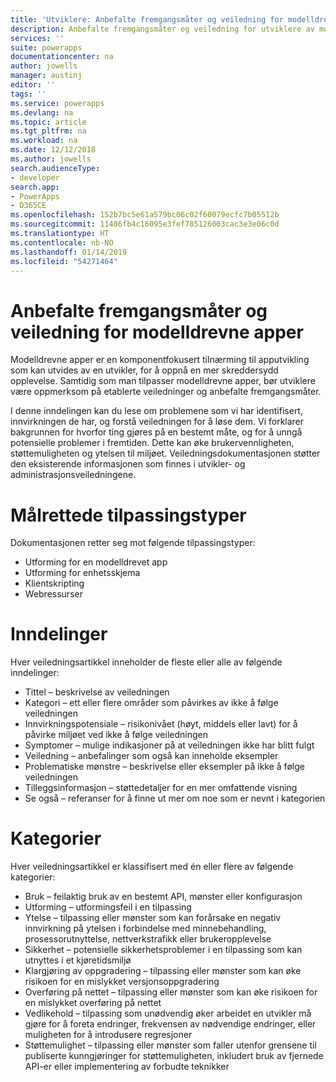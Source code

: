 ```yaml
---
title: 'Utviklere: Anbefalte fremgangsmåter og veiledning for modelldrevne apper | Microsoft Docs'
description: Anbefalte fremgangsmåter og veiledning for utviklere av modelldrevne apper i PowerApps.
services: ''
suite: powerapps
documentationcenter: na
author: jowells
manager: austinj
editor: ''
tags: ''
ms.service: powerapps
ms.devlang: na
ms.topic: article
ms.tgt_pltfrm: na
ms.workload: na
ms.date: 12/12/2018
ms.author: jowells
search.audienceType:
- developer
search.app:
- PowerApps
- D365CE
ms.openlocfilehash: 152b7bc5e61a579bc06c02f60079ecfc7b05512b
ms.sourcegitcommit: 11486fb4c16095e3fef785126003cac3e3e06c0d
ms.translationtype: HT
ms.contentlocale: nb-NO
ms.lasthandoff: 01/14/2019
ms.locfileid: "54271464"
---
```

# <a name="best-practices-and-guidance-for-model-driven-apps"></a>Anbefalte fremgangsmåter og veiledning for modelldrevne apper

Modelldrevne apper er en komponentfokusert tilnærming til apputvikling som kan utvides av en utvikler, for å oppnå en mer skreddersydd opplevelse. Samtidig som man tilpasser modelldrevne apper, bør utviklere være oppmerksom på etablerte veiledninger og anbefalte fremgangsmåter. 

I denne inndelingen kan du lese om problemene som vi har identifisert, innvirkningen de har, og forstå veiledningen for å løse dem. Vi forklarer bakgrunnen for hvorfor ting gjøres på en bestemt måte, og for å unngå potensielle problemer i fremtiden. Dette kan øke brukervennligheten, støttemuligheten og ytelsen til miljøet. Veiledningsdokumentasjonen støtter den eksisterende informasjonen som finnes i utvikler- og administrasjonsveiledningene.

# <a name="targeted-customization-types"></a>Målrettede tilpassingstyper
Dokumentasjonen retter seg mot følgende tilpassingstyper:

- Utforming for en modelldrevet app
- Utforming for enhetsskjema
- Klientskripting
- Webressurser

# <a name="sections"></a>Inndelinger
Hver veiledningsartikkel inneholder de fleste eller alle av følgende inndelinger:

- Tittel – beskrivelse av veiledningen
- Kategori – ett eller flere områder som påvirkes av ikke å følge veiledningen
- Innvirkningspotensiale – risikonivået (høyt, middels eller lavt) for å påvirke miljøet ved ikke å følge veiledningen
- Symptomer – mulige indikasjoner på at veiledningen ikke har blitt fulgt
- Veiledning – anbefalinger som også kan inneholde eksempler
- Problematiske mønstre – beskrivelse eller eksempler på ikke å følge veiledningen
- Tilleggsinformasjon – støttedetaljer for en mer omfattende visning
- Se også – referanser for å finne ut mer om noe som er nevnt i kategorien

# <a name="categories"></a>Kategorier
Hver veiledningsartikkel er klassifisert med én eller flere av følgende kategorier:

- Bruk – feilaktig bruk av en bestemt API, mønster eller konfigurasjon
- Utforming – utformingsfeil i en tilpassing
- Ytelse – tilpassing eller mønster som kan forårsake en negativ innvirkning på ytelsen i forbindelse med minnebehandling, prosessorutnyttelse, nettverkstrafikk eller brukeropplevelse
- Sikkerhet – potensielle sikkerhetsproblemer i en tilpassing som kan utnyttes i et kjøretidsmiljø
- Klargjøring av oppgradering – tilpassing eller mønster som kan øke risikoen for en mislykket versjonsoppgradering
- Overføring på nettet – tilpassing eller mønster som kan øke risikoen for en mislykket overføring på nettet
- Vedlikehold – tilpassing som unødvendig øker arbeidet en utvikler må gjøre for å foreta endringer, frekvensen av nødvendige endringer, eller muligheten for å introdusere regresjoner
- Støttemulighet – tilpassing eller mønster som faller utenfor grensene til publiserte kunngjøringer for støttemuligheten, inkludert bruk av fjernede API-er eller implementering av forbudte teknikker